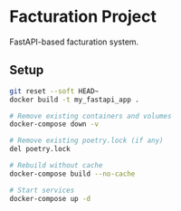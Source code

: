 # Facturation Project

FastAPI-based facturation system.

## Setup

```bash
git reset --soft HEAD~
docker build -t my_fastapi_app .

# Remove existing containers and volumes
docker-compose down -v

# Remove existing poetry.lock (if any)
del poetry.lock

# Rebuild without cache
docker-compose build --no-cache

# Start services
docker-compose up -d
